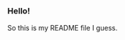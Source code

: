 ### Hello!
So this is my README file I guess.

<!---
kagrat17/kagrat17 is a ✨ special ✨ repository because its `README.md` (this file) appears on your GitHub profile.
You can click the Preview link to take a look at your changes.
--->
